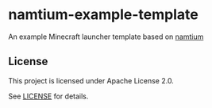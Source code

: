 # namtium-example-template

An example Minecraft launcher template based on [namtium](https://github.com/namtium-oxide/namtium)

## License

This project is licensed under Apache License 2.0.

See [LICENSE](LICENSE) for details.
